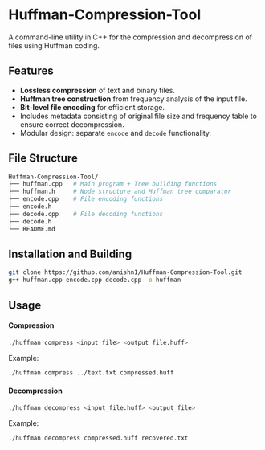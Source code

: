 # Huffman-Compression-Tool

A command-line utility in C++ for the compression and decompression of files using Huffman coding.

## Features

- **Lossless compression** of text and binary files.
- **Huffman tree construction** from frequency analysis of the input file.
- **Bit-level file encoding** for efficient storage.
- Includes metadata consisting of original file size and frequency table to ensure correct decompression.
- Modular design: separate `encode` and `decode` functionality.

## File Structure

```bash
Huffman-Compression-Tool/
├── huffman.cpp   # Main program + Tree building functions
├── huffman.h     # Node structure and Huffman tree comparator
├── encode.cpp    # File encoding functions
├── encode.h
├── decode.cpp    # File decoding functions
├── decode.h
└── README.md
```

## Installation and Building

```bash
git clone https://github.com/anishn1/Huffman-Compression-Tool.git
g++ huffman.cpp encode.cpp decode.cpp -o huffman
```

## Usage

#### Compression

```bash
./huffman compress <input_file> <output_file.huff>
```

Example:

```bash
./huffman compress ../text.txt compressed.huff
```

#### Decompression

```bash
./huffman decompress <input_file.huff> <output_file>
```

Example:

```bash
./huffman decompress compressed.huff recovered.txt
```
